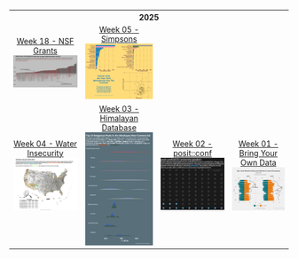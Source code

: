 <table>
<thread>
  <th colspan="4">2025</th>
<tr>
<td align="center">
   <a href="https://github.com/hdailey/TidyTuesday/tree/main/2025/2025-05-06_NSFGrants">
  Week 18 - NSF Grants
  </a>
<img src="https://github.com/hdailey/TidyTuesday/blob/main/2025/2025-05-06_NSFGrants/2025-05-07_TT.png" width = "250"> 
</td>
  
<td align="center">
   <a href="https://github.com/hdailey/TidyTuesday/tree/main/2025/2025-02-04_Simpsons">
  Week 05 - Simpsons
  </a>
<img src="https://github.com/hdailey/TidyTuesday/blob/main/2025/2025-02-04_Simpsons/2025-02-06_TT.png" width = "250"> 
</td>
</tr>

<tr>
<td align="center">
   <a href="https://github.com/hdailey/TidyTuesday/tree/main/2025/2025-01-28_WaterInsecurity">
  Week 04 - Water Insecurity
  </a>
<img src="https://github.com/hdailey/TidyTuesday/blob/main/2025/2025-01-28_WaterInsecurity/2025-02-06_TT.png" width = "250"> 
</td>

<td align="center">
   <a href="https://github.com/hdailey/TidyTuesday/tree/main/2025/2025-01-21_HimalayanMountaineering">
  Week 03 - Himalayan Database
  </a>
<img src="https://github.com/hdailey/TidyTuesday/blob/main/2025/2025-01-21_HimalayanMountaineering/2025-02-06_TT.png" width = "250"> 
</td>

<td align="center">
   <a href="https://github.com/hdailey/TidyTuesday/tree/main/2025/2025-01-14_posit">
  Week 02 - posit::conf
  </a>
<img src="https://github.com/hdailey/TidyTuesday/blob/main/2025/2025-01-14_posit/2025-01-30_TT.png" width = "250"> 
</td>
  
<td align="center">
  <a href="https://github.com/hdailey/TidyTuesday/tree/main/2025/2025-01-01_BringYourOwn">
  Week 01 - Bring Your Own Data
  </a>
<img src="https://github.com/hdailey/TidyTuesday/blob/main/2025/2025-01-01_BringYourOwn/2025-01-02_TT.png" width = "250"> 
  </td>
</tr>

</thread>
</table>
